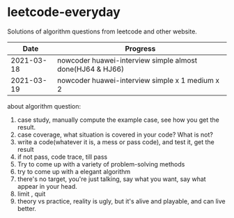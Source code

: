 # leetcode-everyday

Solutions of algorithm questions from leetcode and other website.

| Date | Progress |
| ---- | -------- |
| 2021-03-18 | nowcoder huawei-interview simple almost done(HJ64 & HJ66) |
| 2021-03-19 | nowcoder huawei-interview simple x 1 medium x 2  |


about algorithm question:
1. case study, manually compute the example case, see how you get the result.
2. case coverage, what situation is covered in your code? What is not?
3. write a code(whatever it is, a mess or pass code), and test it, get the result
4. if not pass, code trace, till pass
5. Try to come up with a variety of problem-solving methods
6. try to come up with a elegant algorithm
7. there's no target, you're just talking, say what you want, say what appear in your head.
8. limit , quit
9. theory vs practice, reality is ugly, but it's alive and playable, and can live better.